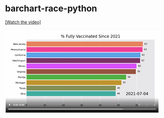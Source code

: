# barchart-race-python

[[Watch the video]](https://youtu.be/4DNAFFFUfOI)

![ScreenShot](vacc.PNG)

